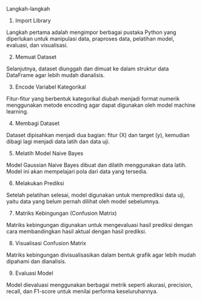 Langkah-langkah

1. Import Library

Langkah pertama adalah mengimpor berbagai pustaka Python yang diperlukan untuk manipulasi data, praproses data, pelatihan model, evaluasi, dan visualisasi.

2. Memuat Dataset

Selanjutnya, dataset diunggah dan dimuat ke dalam struktur data DataFrame agar lebih mudah dianalisis.

3. Encode Variabel Kategorikal

Fitur-fitur yang berbentuk kategorikal diubah menjadi format numerik menggunakan metode encoding agar dapat digunakan oleh model machine learning.

4. Membagi Dataset

Dataset dipisahkan menjadi dua bagian: fitur (X) dan target (y), kemudian dibagi lagi menjadi data latih dan data uji.

5. Melatih Model Naive Bayes

Model Gaussian Naive Bayes dibuat dan dilatih menggunakan data latih. Model ini akan mempelajari pola dari data yang tersedia.

6. Melakukan Prediksi

Setelah pelatihan selesai, model digunakan untuk memprediksi data uji, yaitu data yang belum pernah dilihat oleh model sebelumnya.

7. Matriks Kebingungan (Confusion Matrix)

Matriks kebingungan digunakan untuk mengevaluasi hasil prediksi dengan cara membandingkan hasil aktual dengan hasil prediksi.

8. Visualisasi Confusion Matrix

Matriks kebingungan divisualisasikan dalam bentuk grafik agar lebih mudah dipahami dan dianalisis.

9. Evaluasi Model

Model dievaluasi menggunakan berbagai metrik seperti akurasi, precision, recall, dan F1-score untuk menilai performa keseluruhannya.

